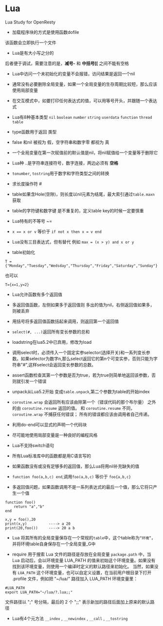 # Lua
Lua Study for OpenResty

- 加载程序块的方式是使用函数dofile

该函数会立即执行一个文件

- Lua是有大小写之分的


后者便于调试，需要注意的是，**减号\-** 和 **中括号\[\[** 之间不能有空格

- Lua中访问一个未初始化的变量不会报错，访问结果是返回一个nil

- 通常没有必要删除全局变量，如果一个全局变量的生存周期比较短，那么应该使用局部变量

- 在交互模式中，如要打印任何表达式的值，可以用等号开头，并跟随一个表达式

- Lua有8种基本类型 ```nil``` ```boolean``` ```number``` ```string``` ```userdata``` ```function``` ```thread``` ```table```

- type函数用于返回 类型

- false 和nil 被视为 假，空字符串和数字零 都视为 真

- 一个全局变量在第一次赋值前的默认值是nil，将nil赋值给一个变量等于删除它

- Lua种 ..是字符串连接符号，数字连接，两边必须有 **空格**

- ```tonumber```, ```tostring```用于数字和字符类型之间的转换

- 求长度操作符 \#

- table如果含Hole(空隙)，则长度以nil元素为结尾，最大索引通过```table.maxn```获取

- table的字符键和数字键 是不重复的，定义table key的时候一定要慎重

- Lua特有的不等号 ~=

- ```x == x or v``` 等价于 ```if not x then x = v end```

- Lua没有三目表达式，但有替代 例如 ```max = (x > y) and x or y```

- table初始化
```
T = {"Monday","Tuesday","Wedsday","Thursday","Friday","Saturday","Sunday"}
```
也可以 
```
T={x=1,y=2}
```

- Lua允许函数有多个返回值

- 多返回值函数，左侧如果多于返回值则 多出的值为nil，右侧返回值如果多，则被丢弃

- 用括号将多返回值函数括起来调用，则返回第一个返回值

- ```select(#, ...)```返回所有变长参数的总和

- loadstring在lua5.2中已弃用，修改为load

- 调用select时，必须传入一个固定实参selector(选择开关)和一系列变长参数。如果selector为数字n,那么select返回它的第n个可变实参，否则只能为字符串"#",这样select会返回变长参数的总数。

- assert函数检查其第一个参数是否为true，若为true则简单地返回该参数，否则就引发一个错误

- unpack从Lua5.2开始 变成```table.unpack```,第二个参数为table的开始index

- ```coroutine.wrap``` 会返回所有应该由除第一个（错误代码的那个布尔量） 之外的由 ```coroutine.resume``` 返回的值。 和 ```coroutine.resume``` 不同， ```coroutine.wrap``` 不捕获任何错误； 所有的错误都应该由调用者自己传递。

- 利用do-end可以显式的声明一个代码块

- 尽可能地使用局部变量是一种良好的编程风格

- Lua不支持switch语句

- 所有Lua标准库中的函数都是用C语言写的

- 如果函数没有或没有足够多的返回值，那么Lua将用nil补充缺失的值

- ```function foo(a,b,c) end```,调用`foo(a,b,c)` 等价于 `foo{a,b,c}`
- 多返回值问题，如果函数调用不是一系列表达式的最后一个值，那么它将只产生一个值

```
function foo()
    return "a","b"    
end

x,y = foo(),20
print(x,y)          ----> a 20
print(20,foo())     ----> 20 a b
```

- Lua 将其所有的全局变量保存在一个常规的`table`中，这个table称为`“环境”`，并将环境table自身保存在一个全局变量_G中

- require 用于搜索 Lua 文件的路径是存放在全局变量 `package.path` 中，当 Lua 启动后，会以环境变量 LUA_PATH 的值来初始这个环境变量。如果没有找到该环境变量，则使用一个编译时定义的默认路径来初始化。
当然，如果没有 `LUA_PATH` 这个环境变量，也可以自定义设置，在当前用户根目录下打开 .profile 文件，例如把 "~/lua/" 路径加入 LUA_PATH 环境变量里：
```
#LUA_PATH
export LUA_PATH="~/lua/?.lua;;"
```
文件路径以 ";" 号分隔，最后的 2 个 ";;" 表示新加的路径后面加上原来的默认路径

- Lua有4个元方法 `__index` , `__newindex` , `__call` , `__tostring`
